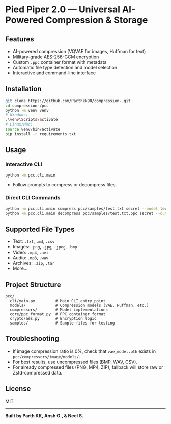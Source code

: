 # Pied Piper 2.0 — Universal AI-Powered Compression & Storage

## Features
- AI-powered compression (VQVAE for images, Huffman for text)
- Military-grade AES-256-GCM encryption
- Custom `.ppc` container format with metadata
- Automatic file type detection and model selection
- Interactive and command-line interface

## Installation

```bash
git clone https://github.com/Parthkk90/compression-.git
cd compression-/pcc
python -m venv venv
# Windows:
.\venv\Scripts\activate
# Linux/Mac:
source venv/bin/activate
pip install -r requirements.txt
```

## Usage

### Interactive CLI
```bash
python -m pcc.cli.main
```
- Follow prompts to compress or decompress files.

### Direct CLI Commands
```bash
python -m pcc.cli.main compress pcc/samples/test.txt secret --model text-huffman
python -m pcc.cli.main decompress pcc/samples/test.txt.ppc secret --output restored.txt
```

## Supported File Types
- Text: `.txt`, `.md`, `.csv`
- Images: `.png`, `.jpg`, `.jpeg`, `.bmp`
- Video: `.mp4`, `.avi`
- Audio: `.mp3`, `.wav`
- Archives: `.zip`, `.tar`
- More...

## Project Structure

```
pcc/
  cli/main.py         # Main CLI entry point
  models/             # Compression models (VAE, Huffman, etc.)
  compressors/        # Model implementations
  core/ppc_format.py  # PPC container format
  crypto/aes.py       # Encryption logic
  samples/            # Sample files for testing
```

## Troubleshooting

- If image compression ratio is 0%, check that `vae_model.pth` exists in `pcc/compressors/image/models/`.
- For best results, use uncompressed files (BMP, WAV, CSV).
- For already compressed files (PNG, MP4, ZIP), fallback will store raw or Zstd-compressed data.

## License
MIT

---

**Built by Parth KK, Ansh G., & Neel S.**